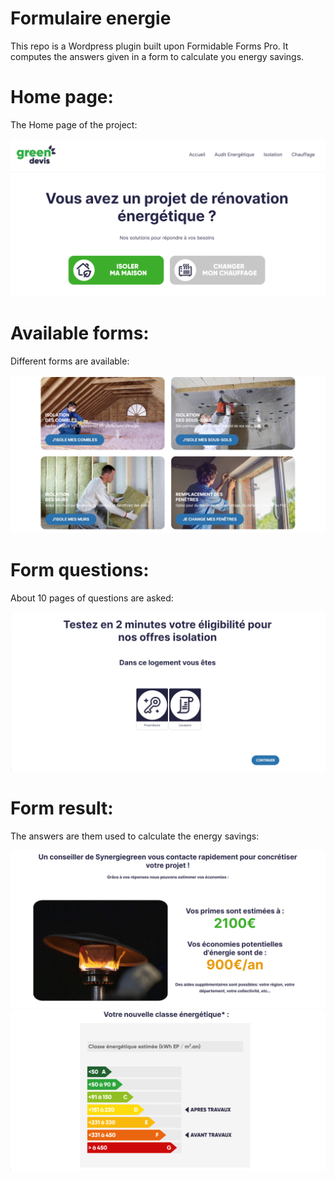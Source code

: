 # Formulaire energie

This repo is a Wordpress plugin built upon  Formidable Forms Pro.
It computes the answers given in a form to calculate you energy savings.

# Home page:

The Home page of the project:

![Form](Pictures/Home.PNG)

# Available forms:

Different forms are available:

![Form](Pictures/Available_Forms.PNG)

# Form questions:

About 10 pages of questions are asked:

![Form](Pictures/Form.PNG)

# Form result:

The answers are them used to calculate the energy savings:

![Form](Pictures/Savings.PNG)
![Form](Pictures/Diag.PNG)
